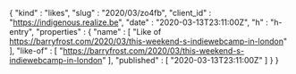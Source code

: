 {
  "kind" : "likes",
  "slug" : "2020/03/zo4fb",
  "client_id" : "https://indigenous.realize.be",
  "date" : "2020-03-13T23:11:00Z",
  "h" : "h-entry",
  "properties" : {
    "name" : [ "Like of https://barryfrost.com/2020/03/this-weekend-s-indiewebcamp-in-london" ],
    "like-of" : [ "https://barryfrost.com/2020/03/this-weekend-s-indiewebcamp-in-london" ],
    "published" : [ "2020-03-13T23:11:00Z" ]
  }
}
